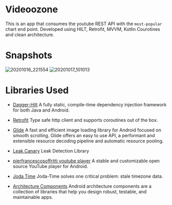 # Videoozone
This is an app that consumes the youtube REST API with the `most-popular` chart end point. Developed using HILT, Retrofit, MVVM, Kotlin Courotines and clean architecture.

# Snapshots
![20201016_221554](https://user-images.githubusercontent.com/25763374/96299847-5741ba80-0ffd-11eb-8e4c-4ad989121639.gif)
![20201017_101013](https://user-images.githubusercontent.com/25763374/96330840-59d5fb80-1061-11eb-85d3-ff14c05637f3.gif)
# Libraries Used
 - [Dagger-Hilt](https://dagger.dev/hilt/)  A fully static, compile-time dependency injection framework for both Java and Android.
 
 - [Retrofit](https://square.github.io/retrofit/) Type safe http client and supports coroutines out of the box.
 
 - [Glide](https://bumptech.github.io/glide/)  A fast and efficient image loading library for Android focused on smooth scrolling. Glide offers an easy to use API, a performant and extensible resource decoding pipeline and automatic resource pooling.
 
 - [Leak Canary](https://square.github.io/leakcanary/) Leak Detection Library
  
 - [pierfrancescosoffritti youtube player](https://github.com/PierfrancescoSoffritti/android-youtube-player) A stable and customizable open source YouTube player for Android.
 
 - [Joda Time](https://github.com/dlew/joda-time-android) Joda-Time solves one critical problem: stale timezone data.
 
 - [Architecture Components](https://developer.android.com/topic/libraries/architecture)  Android architecture components are a collection of libraries that help you design robust, testable, and maintainable apps. 
